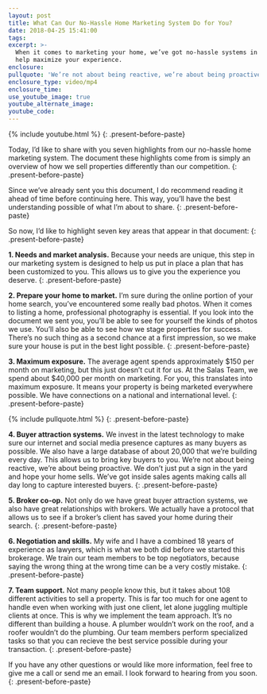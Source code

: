 ```yaml
---
layout: post
title: What Can Our No-Hassle Home Marketing System Do for You?
date: 2018-04-25 15:41:00
tags:
excerpt: >-
  When it comes to marketing your home, we’ve got no-hassle systems in place to
  help maximize your experience.
enclosure:
pullquote: 'We’re not about being reactive, we’re about being proactive.'
enclosure_type: video/mp4
enclosure_time:
use_youtube_image: true
youtube_alternate_image:
youtube_code:
---
```


{% include youtube.html %}
{: .present-before-paste}

Today, I’d like to share with you seven highlights from our no-hassle home marketing system. The document these highlights come from is simply an overview of how we sell properties differently than our competition.
{: .present-before-paste}

Since we’ve already sent you this document, I do recommend reading it ahead of time before continuing here. This way, you’ll have the best understanding possible of what I’m about to share.
{: .present-before-paste}

So now, I’d like to highlight seven key areas that appear in that document:
{: .present-before-paste}

**1. Needs and market analysis.** Because your needs are unique, this step in our marketing system is designed to help us put in place a plan that has been customized to you. This allows us to give you the experience you deserve.
{: .present-before-paste}

**2. Prepare your home to market.** I’m sure during the online portion of your home search, you’ve encountered some really bad photos. When it comes to listing a home, professional photography is essential. If you look into the document we sent you, you’ll be able to see for yourself the kinds of photos we use. You’ll also be able to see how we stage properties for success. There’s no such thing as a second chance at a first impression, so we make sure your house is put in the best light possible.
{: .present-before-paste}

**3. Maximum exposure.** The average agent spends approximately $150 per month on marketing, but this just doesn’t cut it for us. At the Salas Team, we spend about $40,000 per month on marketing. For you, this translates into maximum exposure. It means your property is being marketed everywhere possible. We have connections on a national and international level.
{: .present-before-paste}

{% include pullquote.html %}
{: .present-before-paste}

**4. Buyer attraction systems.** We invest in the latest technology to make sure our internet and social media presence captures as many buyers as possible. We also have a large database of about 20,000 that we’re building every day. This allows us to bring key buyers to you. We’re not about being reactive, we’re about being proactive. We don’t just put a sign in the yard and hope your home sells. We’ve got inside sales agents making calls all day long to capture interested buyers.
{: .present-before-paste}

**5. Broker co-op.** Not only do we have great buyer attraction systems, we also have great relationships with brokers. We actually have a protocol that allows us to see if a broker’s client has saved your home during their search.
{: .present-before-paste}

**6. Negotiation and skills.** My wife and I have a combined 18 years of experience as lawyers, which is what we both did before we started this brokerage. We train our team members to be top negotiators, because saying the wrong thing at the wrong time can be a very costly mistake.
{: .present-before-paste}

**7. Team support.** Not many people know this, but it takes about 108 different activities to sell a property. This is far too much for one agent to handle even when working with just one client, let alone juggling multiple clients at once. This is why we implement the team approach. It’s no different than building a house. A plumber wouldn’t work on the roof, and a roofer wouldn’t do the plumbing. Our team members perform specialized tasks so that you can recieve the best service possible during your transaction.
{: .present-before-paste}

If you have any other questions or would like more information, feel free to give me a call or send me an email. I look forward to hearing from you soon.
{: .present-before-paste}